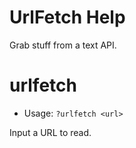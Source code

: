 # UrlFetch Help

Grab stuff from a text API.

# urlfetch
 - Usage: `?urlfetch <url> `

Input a URL to read.


